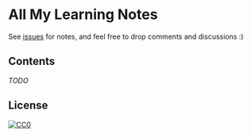 # All My Learning Notes

See [issues](https://github.com/ShevaXu/notes/issues) for notes, and feel free to drop comments and discussions :)

## Contents

*TODO*

## License

[![CC0](http://mirrors.creativecommons.org/presskit/buttons/88x31/svg/cc-zero.svg)](https://creativecommons.org/publicdomain/zero/1.0/)